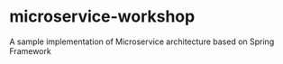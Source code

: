 microservice-workshop
=====================

A sample implementation of Microservice architecture based on Spring Framework
